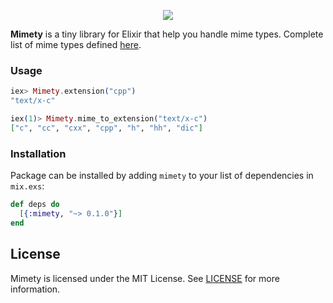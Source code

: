 <p align="center">
<a href="https://github.com/lk-geimfari/mimex/">
  <img src="https://raw.githubusercontent.com/lk-geimfari/mimex/master/logo.png">
</a>
</p>

**Mimety** is a tiny library for Elixir that help you handle mime types. Complete list of mime types defined [here](http://www.iana.org/assignments/media-types/media-types.xhtml).

### Usage

```elixir
iex> Mimety.extension("cpp")
"text/x-c"

iex(1)> Mimety.mime_to_extension("text/x-c")
["c", "cc", "cxx", "cpp", "h", "hh", "dic"]
```

### Installation

Package can be installed by adding `mimety` to your list of dependencies in `mix.exs`:

```elixir
def deps do
  [{:mimety, "~> 0.1.0"}]
end
```

## License
Mimety is licensed under the MIT License. See [LICENSE](https://github.com/lk-geimfari/mimex/blob/master/LICENSE) for more information.

